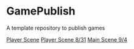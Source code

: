 # GamePublish
A template repository to publish games

[Player Scene](player_scene)
[Player Scene 8/31](player_scene_8_31)
[Main Scene 9/4](main_scene_9_4)
